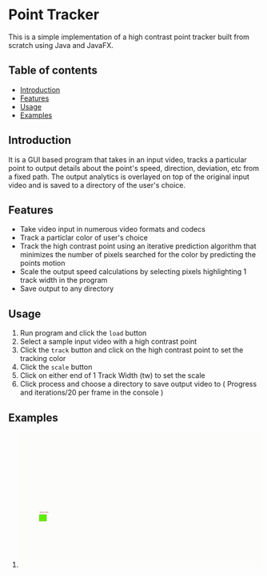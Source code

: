 # Point Tracker

This is a simple implementation of a high contrast point tracker built from scratch using Java and JavaFX. 

## Table of contents

- [Introduction](#introduction)
- [Features](#features)
- [Usage](#usage)
- [Examples](#examples)

## Introduction

It is a GUI based program that takes in an input video, tracks a particular point to output details about the point's speed, direction, deviation, etc from a fixed path. The output analytics is overlayed on top of the original input video and is saved to a directory of the user's choice.

## Features
- Take video input in numerous video formats and codecs
- Track a particlar color of user's choice
- Track the high contrast point using an iterative prediction algorithm that minimizes the number of pixels searched for the color by predicting the points motion
- Scale the output speed calculations by selecting pixels highlighting 1 track width in the program
- Save output to any directory

## Usage

1. Run program and click the `load` button
2. Select a sample input video with a high contrast point
3. Click the `track` button and click on the high contrast point to set the tracking color
4. Click the `scale` button
5. Click on either end of 1 Track Width (tw) to set the scale
6. Click process and choose a directory to save output video to ( Progress and iterations/20 per frame in the console )

## Examples
1. ![Point Tracker Example 1](./images/output-video.gif)
   

